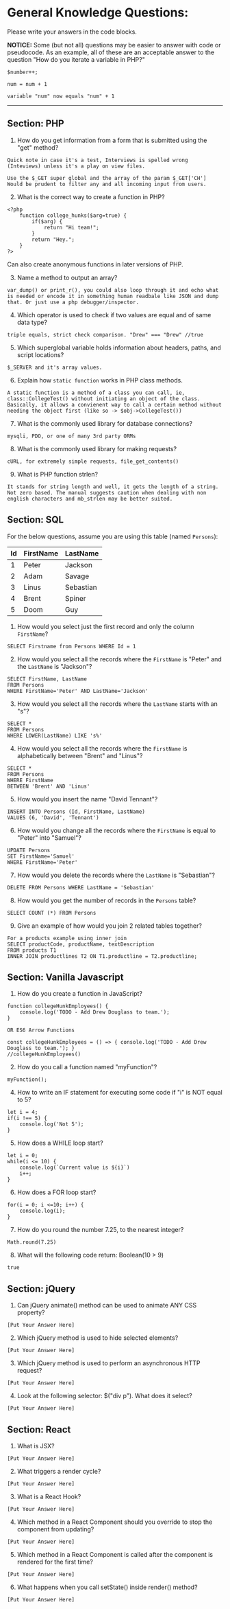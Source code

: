 # General Knowledge Questions:

Please write your answers in the code blocks.

**NOTICE:** Some (but not all) questions may be easier to answer with code or pseudocode. As an example, all of these are an acceptable answer to the question "How do you iterate a variable in PHP?"

```
$number++;
```

```
num = num + 1
```

```
variable "num" now equals "num" + 1
```

---

## Section: PHP

1. How do you get information from a form that is submitted using the "get" method?

```
Quick note in case it's a test, Interviews is spelled wrong (Inteviews) unless it's a play on view files.

Use the $_GET super global and the array of the param $_GET['CH']
Would be prudent to filter any and all incoming input from users.
```

2. What is the correct way to create a function in PHP?

```
<?php
    function college_hunks($arg=true) {
        if($arg) {
            return "Hi team!";
        }
        return "Hey.";
    }
?>
```

Can also create anonymous functions in later versions of PHP.

3. Name a method to output an array?

```
var_dump() or print_r(), you could also loop through it and echo what is needed or encode it in something human readbale like JSON and dump that. Or just use a php debugger/inspector.
```

4. Which operator is used to check if two values are equal and of same data type?

```
triple equals, strict check comparison. "Drew" === "Drew" //true
```

5. Which superglobal variable holds information about headers, paths, and script locations?

```
$_SERVER and it's array values.
```

6. Explain how `static function` works in PHP class methods.

```
A static function is a method of a class you can call, ie, class::CollegeTest() without initiating an object of the class. Basically, it allows a convienent way to call a certain method without needing the object first (like so -> $obj->CollegeTest())
```

7. What is the commonly used library for database connections?

```
mysqli, PDO, or one of many 3rd party ORMs
```

8. What is the commonly used library for making requests?

```
cURL, for extremely simple requests, file_get_contents()
```

9. What is PHP function strlen?

```
It stands for string length and well, it gets the length of a string. Not zero based. The manual suggests caution when dealing with non english characters and mb_strlen may be better suited.
```

## Section: SQL

For the below questions, assume you are using this table (named `Persons`):

| Id  | FirstName | LastName  |
| --- | --------- | --------- |
| 1   | Peter     | Jackson   |
| 2   | Adam      | Savage    |
| 3   | Linus     | Sebastian |
| 4   | Brent     | Spiner    |
| 5   | Doom      | Guy       |

1. How would you select just the first record and only the column `FirstName`?

```
SELECT Firstname from Persons WHERE Id = 1
```

2. How would you select all the records where the `FirstName` is "Peter" and the `LastName` is "Jackson"?

```
SELECT FirstName, LastName
FROM Persons
WHERE FirstName='Peter' AND LastName='Jackson'
```

3. How would you select all the records where the `LastName` starts with an "s"?

```
SELECT *
FROM Persons
WHERE LOWER(LastName) LIKE 's%'
```

4. How would you select all the records where the `FirstName` is alphabetically between "Brent" and "Linus"?

```
SELECT *
FROM Persons
WHERE FirstName
BETWEEN 'Brent' AND 'Linus'
```

5. How would you insert the name "David Tennant"?

```
INSERT INTO Persons (Id, FirstName, LastName)
VALUES (6, 'David', 'Tennant')
```

6. How would you change all the records where the `FirstName` is equal to "Peter" into "Samuel"?

```
UPDATE Persons
SET FirstName='Samuel'
WHERE FirstName='Peter'
```

7. How would you delete the records where the `LastName` is "Sebastian"?

```
DELETE FROM Persons WHERE LastName = 'Sebastian'
```

8. How would you get the number of records in the `Persons` table?

```
SELECT COUNT (*) FROM Persons
```

9. Give an example of how would you join 2 related tables together?

```
For a products example using inner join
SELECT productCode, productName, textDescription
FROM products T1
INNER JOIN productlines T2 ON T1.productline = T2.productline;
```

## Section: Vanilla Javascript

1. How do you create a function in JavaScript?

```
function collegeHunkEmployees() {
    console.log('TODO - Add Drew Douglass to team.');
}

OR ES6 Arrow Functions

const collegeHunkEmployees = () => { console.log('TODO - Add Drew Douglass to team.'); }
//collegeHunkEmployees()
```

2. How do you call a function named "myFunction"?

```
myFunction();
```

4. How to write an IF statement for executing some code if "i" is NOT equal to 5?

```
let i = 4;
if(i !== 5) {
    console.log('Not 5');
}
```

5. How does a WHILE loop start?

```
let i = 0;
while(i <= 10) {
    console.log(`Current value is ${i}`)
    i++;
}
```

6. How does a FOR loop start?

```
for(i = 0; i <=10; i++) {
    console.log(i);
}
```

7. How do you round the number 7.25, to the nearest integer?

```
Math.round(7.25)
```

8. What will the following code return: Boolean(10 > 9)

```
true
```

## Section: jQuery

1. Can jQuery animate() method can be used to animate ANY CSS property?

```
[Put Your Answer Here]
```

2. Which jQuery method is used to hide selected elements?

```
[Put Your Answer Here]
```

3. Which jQuery method is used to perform an asynchronous HTTP request?

```
[Put Your Answer Here]
```

4. Look at the following selector: \$("div p"). What does it select?

```
[Put Your Answer Here]
```

## Section: React

1. What is JSX?

```
[Put Your Answer Here]
```

2. What triggers a render cycle?

```
[Put Your Answer Here]
```

3. What is a React Hook?

```
[Put Your Answer Here]
```

4. Which method in a React Component should you override to stop the component from updating?

```
[Put Your Answer Here]
```

5. Which method in a React Component is called after the component is rendered for the first time?

```
[Put Your Answer Here]
```

6. What happens when you call setState() inside render() method?

```
[Put Your Answer Here]
```
